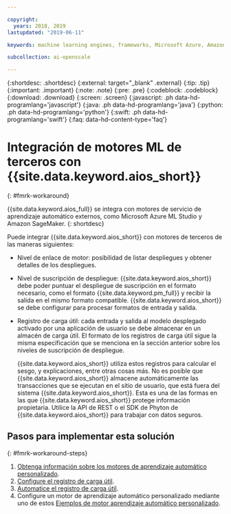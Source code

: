 ```yaml
---

copyright:
  years: 2018, 2019
lastupdated: "2019-06-11"

keywords: machine learning engines, frameworks, Microsoft Azure, Amazone SageMaker, custom ML engine 

subcollection: ai-openscale

---
```


{:shortdesc: .shortdesc}
{:external: target="_blank" .external}
{:tip: .tip}
{:important: .important}
{:note: .note}
{:pre: .pre}
{:codeblock: .codeblock}
{:download: .download}
{:screen: .screen}
{:javascript: .ph data-hd-programlang='javascript'}
{:java: .ph data-hd-programlang='java'}
{:python: .ph data-hd-programlang='python'}
{:swift: .ph data-hd-programlang='swift'}
{:faq: data-hd-content-type='faq'}

# Integración de motores ML de terceros con {{site.data.keyword.aios_short}}
{: #fmrk-workaround}

{{site.data.keyword.aios_full}} se integra con motores de servicio de aprendizaje automático externos, como Microsoft Azure ML Studio y Amazon
SageMaker.
{: shortdesc}

Puede integrar {{site.data.keyword.aios_short}} con motores de terceros de las maneras siguientes:

- Nivel de enlace de motor: posibilidad de listar despliegues y obtener detalles de los despliegues.
  
- Nivel de suscripción de despliegue: {{site.data.keyword.aios_short}} debe poder puntuar el despliegue de suscripción en el formato necesario, como el formato {{site.data.keyword.pm_full}} y recibir la salida en el mismo formato compatible. {{site.data.keyword.aios_short}} se debe configurar para
procesar formatos de entrada y salida.
   

- Registro de carga útil: cada entrada y salida al modelo desplegado activado por una aplicación de usuario se debe almacenar en un almacén de carga útil. El formato de los
registros de carga útil sigue la misma especificación que se menciona en la sección anterior sobre los niveles de suscripción de despliegue.
   
   {{site.data.keyword.aios_short}} utiliza estos registros para calcular el sesgo, y explicaciones, entre otras cosas más. No es posible que
{{site.data.keyword.aios_short}} almacene automáticamente las transacciones que se ejecutan en el sitio de usuario, que está fuera del sistema {{site.data.keyword.aios_short}}. Esta
es una de las formas en las que {{site.data.keyword.aios_short}} protege información propietaria. Utilice la API de REST o el SDK de Phyton de
{{site.data.keyword.aios_short}} para trabajar con datos seguros.
   
## Pasos para implementar esta solución
{: #fmrk-workaround-steps}

1. [Obtenga información sobre los motores de aprendizaje automático personalizado](/docs/services/ai-openscale?topic=ai-openscale-fmrk-workaround-customengine).
2. [Configure el registro de carga útil](/docs/services/ai-openscale?topic=ai-openscale-cdb-payload).
3. [Automatice el registro de carga útil](/docs/services/ai-openscale?topic=ai-openscale-fmrk-workaround-pyld-lg).
4. Configure un motor de aprendizaje automático personalizado mediante uno de estos [Ejemplos de motor aprendizaje automático personalizado](/docs/services/ai-openscale?topic=ai-openscale-fmrk-workaround-cstmmlsengex).

